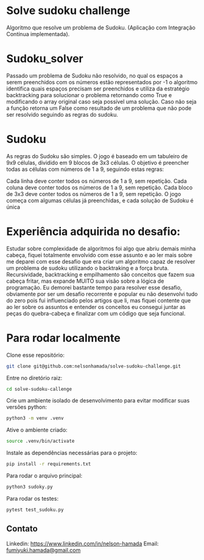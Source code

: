 # Solve sudoku challenge
Algoritmo que resolve um problema de Sudoku. (Aplicação com Integração Contínua implementada).

# Sudoku_solver
Passado um problema de Sudoku não resolvido, no qual os espaços a serem preenchidos com os números estão representados por -1 o algoritmo identifica quais espaços precisam ser preenchidos e utiliza da estratégio backtracking para solucionar o problema retornando como True e modificando o array original caso seja possível uma solução. Caso não seja a função retorna um False como resultado de um problema que não pode ser resolvido seguindo as regras do sudoku.

# Sudoku
As regras do Sudoku são simples. O jogo é baseado em um tabuleiro de 9x9 células, dividido em 9 blocos de 3x3 células. O objetivo é preencher todas as células com números de 1 a 9, seguindo estas regras:

Cada linha deve conter todos os números de 1 a 9, sem repetição.
Cada coluna deve conter todos os números de 1 a 9, sem repetição.
Cada bloco de 3x3 deve conter todos os números de 1 a 9, sem repetição.
O jogo começa com algumas células já preenchidas, e cada solução de Sudoku é única

# Experiência adquirida no desafio:
Estudar sobre complexidade de algoritmos foi algo que abriu demais minha cabeça, fiquei totalmente envolvido com esse assunto e ao ler mais sobre me deparei com esse desafio que era criar um algoritmo capaz de resolver um problema de sudoku utilizando o backtraking e a força bruta.
Recursividade, backtracking e empilhamento são conceitos que fazem sua cabeça fritar, mas expande MUITO sua visão sobre a lógica de programação. Eu demorei bastante tempo para resolver esse desafio, obviamente por ser um desafio recorrente e popular eu não desenvolvi tudo do zero pois fui influenciado pelos artigos que li, mas fiquei contente que ao ler sobre os assuntos e entender os conceitos eu consegui juntar as peças do quebra-cabeça e finalizar com um código que seja funcional.


# Para rodar localmente

Clone esse repositório:

```bash
git clone git@github.com:nelsonhamada/solve-sudoku-challenge.git
```

Entre no diretório raiz:

```bash
cd solve-sudoku-callenge
```

Crie um ambiente isolado de desenvolvimento para evitar modificar suas versões python:

```bash
python3 -m venv .venv
```

Ative o ambiente criado:

```bash
source .venv/bin/activate
```

Instale as dependências necessárias para o projeto:

```bash
pip install -r requirements.txt
```

Para rodar o arquivo principal:

```bash
python3 sudoky.py
```

Para rodar os testes:

```bash
pytest test_sudoku.py
```


## Contato

Linkedin: https://www.linkedin.com/in/nelson-hamada
Email: fumiyuki.hamada@gmail.com
